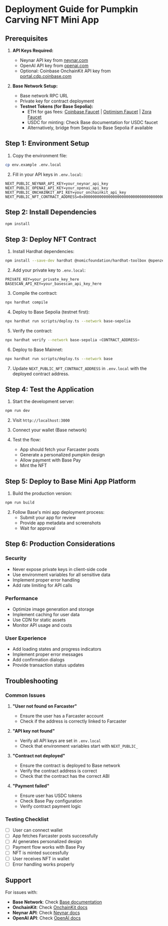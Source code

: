 # Deployment Guide for Pumpkin Carving NFT Mini App

## Prerequisites

1. **API Keys Required:**
   - Neynar API key from [neynar.com](https://neynar.com/)
   - OpenAI API key from [openai.com](https://openai.com/)
   - Optional: Coinbase OnchainKit API key from [portal.cdp.coinbase.com](https://portal.cdp.coinbase.com/)

2. **Base Network Setup:**
   - Base network RPC URL
   - Private key for contract deployment
   - **Testnet Tokens (for Base Sepolia):**
     - ETH for gas fees: [Coinbase Faucet](https://www.coinbase.com/faucets/base-ethereum-goerli-faucet) | [Optimism Faucet](https://app.optimism.io/faucet) | [Zora Faucet](https://portal.zora.co/faucet)
     - USDC for minting: Check Base documentation for USDC faucet
     - Alternatively, bridge from Sepolia to Base Sepolia if available

## Step 1: Environment Setup

1. Copy the environment file:
```bash
cp env.example .env.local
```

2. Fill in your API keys in `.env.local`:
```
NEXT_PUBLIC_NEYNAR_API_KEY=your_neynar_api_key
NEXT_PUBLIC_OPENAI_API_KEY=your_openai_api_key
NEXT_PUBLIC_ONCHAINKIT_API_KEY=your_onchainkit_api_key
NEXT_PUBLIC_NFT_CONTRACT_ADDRESS=0x0000000000000000000000000000000000000000
```

## Step 2: Install Dependencies

```bash
npm install
```

## Step 3: Deploy NFT Contract

1. Install Hardhat dependencies:
```bash
npm install --save-dev hardhat @nomicfoundation/hardhat-toolbox @openzeppelin/contracts
```

2. Add your private key to `.env.local`:
```
PRIVATE_KEY=your_private_key_here
BASESCAN_API_KEY=your_basescan_api_key_here
```

3. Compile the contract:
```bash
npx hardhat compile
```

4. Deploy to Base Sepolia (testnet first):
```bash
npx hardhat run scripts/deploy.ts --network base-sepolia
```

5. Verify the contract:
```bash
npx hardhat verify --network base-sepolia <CONTRACT_ADDRESS>
```

6. Deploy to Base Mainnet:
```bash
npx hardhat run scripts/deploy.ts --network base
```

7. Update `NEXT_PUBLIC_NFT_CONTRACT_ADDRESS` in `.env.local` with the deployed contract address.

## Step 4: Test the Application

1. Start the development server:
```bash
npm run dev
```

2. Visit `http://localhost:3000`

3. Connect your wallet (Base network)

4. Test the flow:
   - App should fetch your Farcaster posts
   - Generate a personalized pumpkin design
   - Allow payment with Base Pay
   - Mint the NFT

## Step 5: Deploy to Base Mini App Platform

1. Build the production version:
```bash
npm run build
```

2. Follow Base's mini app deployment process:
   - Submit your app for review
   - Provide app metadata and screenshots
   - Wait for approval

## Step 6: Production Considerations

### Security
- Never expose private keys in client-side code
- Use environment variables for all sensitive data
- Implement proper error handling
- Add rate limiting for API calls

### Performance
- Optimize image generation and storage
- Implement caching for user data
- Use CDN for static assets
- Monitor API usage and costs

### User Experience
- Add loading states and progress indicators
- Implement proper error messages
- Add confirmation dialogs
- Provide transaction status updates

## Troubleshooting

### Common Issues

1. **"User not found on Farcaster"**
   - Ensure the user has a Farcaster account
   - Check if the address is correctly linked to Farcaster

2. **"API key not found"**
   - Verify all API keys are set in `.env.local`
   - Check that environment variables start with `NEXT_PUBLIC_`

3. **"Contract not deployed"**
   - Ensure the contract is deployed to Base network
   - Verify the contract address is correct
   - Check that the contract has the correct ABI

4. **"Payment failed"**
   - Ensure user has USDC tokens
   - Check Base Pay configuration
   - Verify contract payment logic

### Testing Checklist

- [ ] User can connect wallet
- [ ] App fetches Farcaster posts successfully
- [ ] AI generates personalized design
- [ ] Payment flow works with Base Pay
- [ ] NFT is minted successfully
- [ ] User receives NFT in wallet
- [ ] Error handling works properly

## Support

For issues with:
- **Base Network**: Check [Base documentation](https://docs.base.org/)
- **OnchainKit**: Check [OnchainKit docs](https://onchainkit.xyz/)
- **Neynar API**: Check [Neynar docs](https://neynar.com/docs)
- **OpenAI API**: Check [OpenAI docs](https://platform.openai.com/docs)

